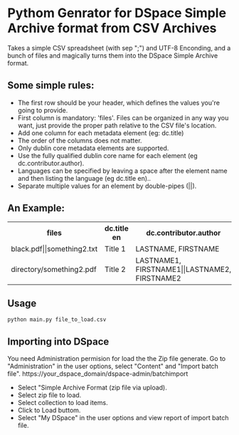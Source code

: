 Pythom Genrator for DSpace Simple Archive format from CSV Archives
====================
Takes a simple CSV spreadsheet (with sep ";") and UTF-8 Enconding, and a bunch of files and magically turns them into the DSpace Simple Archive format. 

Some simple rules: 
-------------------
* The first row should be your header, which defines the values you're going to provide. 
* First column is mandatory: 'files'. Files can be organized in any way you want, just provide the proper path relative to the CSV file's location.
* Add one column for each metadata element (eg: dc.title)
* The order of the columns does not matter.
* Only dublin core metadata elements are supported.
* Use the fully qualified dublin core name for each element (eg dc.contributor.author).
* Languages can be specified by leaving a space after the element name and then listing the language (eg dc.title en)..
* Separate multiple values for an element by double-pipes (||).

An Example: 
-----------
<table>
	<tr>
		<th>files</th>
		<th>dc.title en</th>
		<th>dc.contributor.author</th>
		<th>dc.subject</th>
		<th>dc.type</th>
	</tr>
	<tr>
		<td>black.pdf||something2.txt</td>
		<td>Title 1</td>
		<td>LASTNAME, FIRSTNAME</td>
		<td>Subject 1</td>
		<td>Report</td>
	</tr>
	<tr>
		<td>directory/something2.pdf</td>
		<td>Title 2</td>
		<td>LASTNAME1, FIRSTNAME1||LASTNAME2, FIRSTNAME2</td>
		<td>Subject 2</td>
		<td>Article</td>
	</tr>
</table>

Usage
-----
	python main.py file_to_load.csv

Importing into DSpace
---------------------
You need Administration permision for load the the Zip file generate.
Go to "Administration" in the user options, select "Content" and "Import batch file". https://your_dspace_domain/dspace-admin/batchimport

* Select "Simple Archive Format (zip file via upload).
* Select zip file to load.
* Select collection to load items.
* Click to Load buttom.
* Select "My DSpace" in the user options and view report of import batch file.